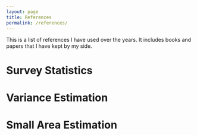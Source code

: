 ```yaml
---
layout: page
title: References
permalink: /references/
---
```


This is a list of references I have used over the years. It includes books and papers that I have kept by my side.

# Survey Statistics

# Variance Estimation

# Small Area Estimation
